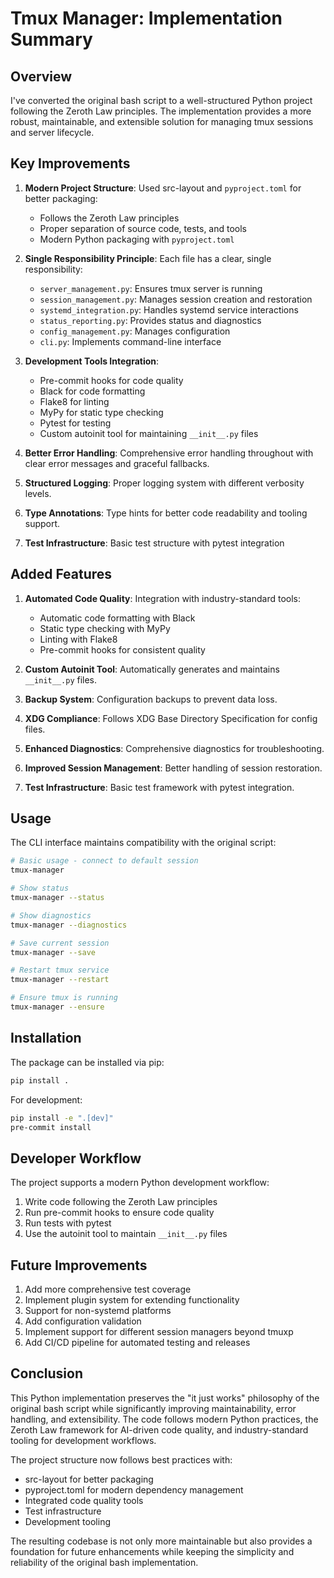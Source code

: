 # Tmux Manager: Implementation Summary

## Overview

I've converted the original bash script to a well-structured Python project following the Zeroth Law principles. The implementation provides a more robust, maintainable, and extensible solution for managing tmux sessions and server lifecycle.

## Key Improvements

1. **Modern Project Structure**: Used src-layout and `pyproject.toml` for better packaging:
   - Follows the Zeroth Law principles
   - Proper separation of source code, tests, and tools
   - Modern Python packaging with `pyproject.toml`

2. **Single Responsibility Principle**: Each file has a clear, single responsibility:
   - `server_management.py`: Ensures tmux server is running
   - `session_management.py`: Manages session creation and restoration
   - `systemd_integration.py`: Handles systemd service interactions
   - `status_reporting.py`: Provides status and diagnostics
   - `config_management.py`: Manages configuration
   - `cli.py`: Implements command-line interface

3. **Development Tools Integration**:
   - Pre-commit hooks for code quality
   - Black for code formatting
   - Flake8 for linting
   - MyPy for static type checking
   - Pytest for testing
   - Custom autoinit tool for maintaining `__init__.py` files

4. **Better Error Handling**: Comprehensive error handling throughout with clear error messages and graceful fallbacks.

5. **Structured Logging**: Proper logging system with different verbosity levels.

6. **Type Annotations**: Type hints for better code readability and tooling support.

7. **Test Infrastructure**: Basic test structure with pytest integration

## Added Features

1. **Automated Code Quality**: Integration with industry-standard tools:
   - Automatic code formatting with Black
   - Static type checking with MyPy
   - Linting with Flake8
   - Pre-commit hooks for consistent quality

2. **Custom Autoinit Tool**: Automatically generates and maintains `__init__.py` files.

3. **Backup System**: Configuration backups to prevent data loss.

4. **XDG Compliance**: Follows XDG Base Directory Specification for config files.

5. **Enhanced Diagnostics**: Comprehensive diagnostics for troubleshooting.

6. **Improved Session Management**: Better handling of session restoration.

7. **Test Infrastructure**: Basic test framework with pytest integration.

## Usage

The CLI interface maintains compatibility with the original script:

```bash
# Basic usage - connect to default session
tmux-manager

# Show status
tmux-manager --status

# Show diagnostics
tmux-manager --diagnostics

# Save current session
tmux-manager --save

# Restart tmux service
tmux-manager --restart

# Ensure tmux is running
tmux-manager --ensure
```

## Installation

The package can be installed via pip:

```bash
pip install .
```

For development:

```bash
pip install -e ".[dev]"
pre-commit install
```

## Developer Workflow

The project supports a modern Python development workflow:

1. Write code following the Zeroth Law principles
2. Run pre-commit hooks to ensure code quality
3. Run tests with pytest
4. Use the autoinit tool to maintain `__init__.py` files

## Future Improvements

1. Add more comprehensive test coverage
2. Implement plugin system for extending functionality
3. Support for non-systemd platforms
4. Add configuration validation
5. Implement support for different session managers beyond tmuxp
6. Add CI/CD pipeline for automated testing and releases

## Conclusion

This Python implementation preserves the "it just works" philosophy of the original bash script while significantly improving maintainability, error handling, and extensibility. The code follows modern Python practices, the Zeroth Law framework for AI-driven code quality, and industry-standard tooling for development workflows.

The project structure now follows best practices with:
- src-layout for better packaging
- pyproject.toml for modern dependency management
- Integrated code quality tools
- Test infrastructure
- Development tooling

The resulting codebase is not only more maintainable but also provides a foundation for future enhancements while keeping the simplicity and reliability of the original bash implementation.
